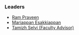 ### Leaders
* [Ram Praveen](mailto:ram.praveen@owasp.org)
* [Mariappan Esakkiappan](mailto:mariappan.esakkiappan@owasp.org)
* [Tamizh Selvi (Faculty Advisor)](mailto:tamizh.selvi@owasp.org)
